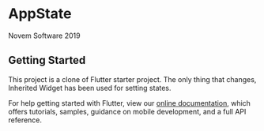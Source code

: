 # AppState

Novem Software 2019

## Getting Started

This project is a clone of Flutter starter project. The only thing that changes, Inherited Widget has been used for setting states.


For help getting started with Flutter, view our
[online documentation](https://flutter.dev/docs), which offers tutorials,
samples, guidance on mobile development, and a full API reference.
